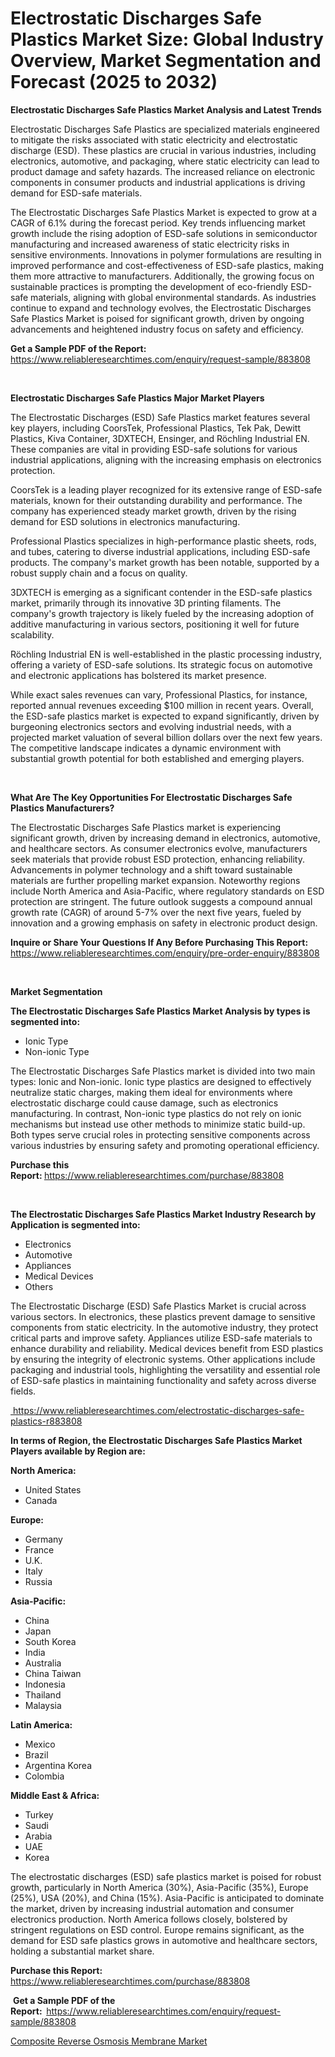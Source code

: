 <p><h1>Electrostatic Discharges Safe Plastics Market Size: Global Industry Overview, Market Segmentation and Forecast (2025 to 2032)</h1></p><p><strong>Electrostatic Discharges Safe Plastics Market Analysis and Latest Trends</strong></p>
<p><p>Electrostatic Discharges Safe Plastics are specialized materials engineered to mitigate the risks associated with static electricity and electrostatic discharge (ESD). These plastics are crucial in various industries, including electronics, automotive, and packaging, where static electricity can lead to product damage and safety hazards. The increased reliance on electronic components in consumer products and industrial applications is driving demand for ESD-safe materials.</p><p>The Electrostatic Discharges Safe Plastics Market is expected to grow at a CAGR of 6.1% during the forecast period. Key trends influencing market growth include the rising adoption of ESD-safe solutions in semiconductor manufacturing and increased awareness of static electricity risks in sensitive environments. Innovations in polymer formulations are resulting in improved performance and cost-effectiveness of ESD-safe plastics, making them more attractive to manufacturers. Additionally, the growing focus on sustainable practices is prompting the development of eco-friendly ESD-safe materials, aligning with global environmental standards. As industries continue to expand and technology evolves, the Electrostatic Discharges Safe Plastics Market is poised for significant growth, driven by ongoing advancements and heightened industry focus on safety and efficiency.</p></p>
<p><strong>Get a Sample PDF of the Report:&nbsp;</strong> <a href="https://www.reliableresearchtimes.com/enquiry/request-sample/883808?utm_campaign=3284&utm_medium=2&utm_source=Github&utm_content=ia&utm_term=02042025&utm_id=electrostatic-discharges-safe-plastics">https://www.reliableresearchtimes.com/enquiry/request-sample/883808</a></p>
<p>&nbsp;</p>
<p><strong>Electrostatic Discharges Safe Plastics Major Market Players</strong></p>
<p><p>The Electrostatic Discharges (ESD) Safe Plastics market features several key players, including CoorsTek, Professional Plastics, Tek Pak, Dewitt Plastics, Kiva Container, 3DXTECH, Ensinger, and Röchling Industrial EN. These companies are vital in providing ESD-safe solutions for various industrial applications, aligning with the increasing emphasis on electronics protection.</p><p>CoorsTek is a leading player recognized for its extensive range of ESD-safe materials, known for their outstanding durability and performance. The company has experienced steady market growth, driven by the rising demand for ESD solutions in electronics manufacturing.</p><p>Professional Plastics specializes in high-performance plastic sheets, rods, and tubes, catering to diverse industrial applications, including ESD-safe products. The company's market growth has been notable, supported by a robust supply chain and a focus on quality.</p><p>3DXTECH is emerging as a significant contender in the ESD-safe plastics market, primarily through its innovative 3D printing filaments. The company's growth trajectory is likely fueled by the increasing adoption of additive manufacturing in various sectors, positioning it well for future scalability.</p><p>Röchling Industrial EN is well-established in the plastic processing industry, offering a variety of ESD-safe solutions. Its strategic focus on automotive and electronic applications has bolstered its market presence.</p><p>While exact sales revenues can vary, Professional Plastics, for instance, reported annual revenues exceeding $100 million in recent years. Overall, the ESD-safe plastics market is expected to expand significantly, driven by burgeoning electronics sectors and evolving industrial needs, with a projected market valuation of several billion dollars over the next few years. The competitive landscape indicates a dynamic environment with substantial growth potential for both established and emerging players.</p></p>
<p>&nbsp;</p>
<p><strong>What Are The Key Opportunities For Electrostatic Discharges Safe Plastics Manufacturers?</strong></p>
<p><p>The Electrostatic Discharges Safe Plastics market is experiencing significant growth, driven by increasing demand in electronics, automotive, and healthcare sectors. As consumer electronics evolve, manufacturers seek materials that provide robust ESD protection, enhancing reliability. Advancements in polymer technology and a shift toward sustainable materials are further propelling market expansion. Noteworthy regions include North America and Asia-Pacific, where regulatory standards on ESD protection are stringent. The future outlook suggests a compound annual growth rate (CAGR) of around 5-7% over the next five years, fueled by innovation and a growing emphasis on safety in electronic product design.</p></p>
<p><strong>Inquire or Share Your Questions If Any Before Purchasing This Report:</strong> <a href="https://www.reliableresearchtimes.com/enquiry/pre-order-enquiry/883808?utm_campaign=3284&utm_medium=2&utm_source=Github&utm_content=ia&utm_term=02042025&utm_id=electrostatic-discharges-safe-plastics">https://www.reliableresearchtimes.com/enquiry/pre-order-enquiry/883808</a></p>
<p>&nbsp;</p>
<p><strong>Market Segmentation</strong></p>
<p><strong>The Electrostatic Discharges Safe Plastics Market Analysis by types is segmented into:</strong></p>
<p><ul><li>Ionic Type</li><li>Non-ionic Type</li></ul></p>
<p><p>The Electrostatic Discharges Safe Plastics market is divided into two main types: Ionic and Non-ionic. Ionic type plastics are designed to effectively neutralize static charges, making them ideal for environments where electrostatic discharge could cause damage, such as electronics manufacturing. In contrast, Non-ionic type plastics do not rely on ionic mechanisms but instead use other methods to minimize static build-up. Both types serve crucial roles in protecting sensitive components across various industries by ensuring safety and promoting operational efficiency.</p></p>
<p><strong>Purchase this Report:&nbsp;</strong><a href="https://www.reliableresearchtimes.com/purchase/883808?utm_campaign=3284&utm_medium=2&utm_source=Github&utm_content=ia&utm_term=02042025&utm_id=electrostatic-discharges-safe-plastics">https://www.reliableresearchtimes.com/purchase/883808</a></p>
<p>&nbsp;</p>
<p><strong>The Electrostatic Discharges Safe Plastics Market Industry Research by Application is segmented into:</strong></p>
<p><ul><li>Electronics</li><li>Automotive</li><li>Appliances</li><li>Medical Devices</li><li>Others</li></ul></p>
<p><p>The Electrostatic Discharge (ESD) Safe Plastics Market is crucial across various sectors. In electronics, these plastics prevent damage to sensitive components from static electricity. In the automotive industry, they protect critical parts and improve safety. Appliances utilize ESD-safe materials to enhance durability and reliability. Medical devices benefit from ESD plastics by ensuring the integrity of electronic systems. Other applications include packaging and industrial tools, highlighting the versatility and essential role of ESD-safe plastics in maintaining functionality and safety across diverse fields.</p></p>
<p><a href="https://www.reliableresearchtimes.com/electrostatic-discharges-safe-plastics-r883808?utm_campaign=3284&utm_medium=2&utm_source=Github&utm_content=ia&utm_term=02042025&utm_id=electrostatic-discharges-safe-plastics">&nbsp;https://www.reliableresearchtimes.com/electrostatic-discharges-safe-plastics-r883808</a></p>
<p><strong>In terms of Region, the Electrostatic Discharges Safe Plastics Market Players available by Region are:</strong></p>
<p>
    <p> <strong> North America: </strong>
        <ul>
            <li>United States</li>
            <li>Canada</li>
        </ul>
        </p> 
    <p> <strong> Europe: </strong>
        <ul>
            <li>Germany</li>
            <li>France</li>
            <li>U.K.</li>
            <li>Italy</li>
            <li>Russia</li>
        </ul>
        </p> 
    <p> <strong> Asia-Pacific: </strong>
        <ul>
            <li>China</li>
            <li>Japan</li>
            <li>South Korea</li>
            <li>India</li>
            <li>Australia</li>
            <li>China Taiwan</li>
            <li>Indonesia</li>
            <li>Thailand</li>
            <li>Malaysia</li>
        </ul>
        </p> 
    <p> <strong> Latin America: </strong>
        <ul>
            <li>Mexico</li>
            <li>Brazil</li>
            <li>Argentina Korea</li>
            <li>Colombia</li>
        </ul>
        </p> 
    <p> <strong> Middle East & Africa: </strong>
        <ul>
            <li>Turkey</li>
            <li>Saudi</li>
            <li>Arabia</li>
            <li>UAE</li>
            <li>Korea</li>
        </ul>
    </p>
    </p>
<p><p>The electrostatic discharges (ESD) safe plastics market is poised for robust growth, particularly in North America (30%), Asia-Pacific (35%), Europe (25%), USA (20%), and China (15%). Asia-Pacific is anticipated to dominate the market, driven by increasing industrial automation and consumer electronics production. North America follows closely, bolstered by stringent regulations on ESD control. Europe remains significant, as the demand for ESD safe plastics grows in automotive and healthcare sectors, holding a substantial market share.</p></p>
<p><strong>Purchase this Report: </strong><a href="https://www.reliableresearchtimes.com/purchase/883808?utm_campaign=3284&utm_medium=2&utm_source=Github&utm_content=ia&utm_term=02042025&utm_id=electrostatic-discharges-safe-plastics">https://www.reliableresearchtimes.com/purchase/883808</a></p>
<p>&nbsp;<strong>Get a Sample PDF of the Report:&nbsp;&nbsp;</strong><a href="https://www.reliableresearchtimes.com/enquiry/request-sample/883808?utm_campaign=3284&utm_medium=2&utm_source=Github&utm_content=ia&utm_term=02042025&utm_id=electrostatic-discharges-safe-plastics">https://www.reliableresearchtimes.com/enquiry/request-sample/883808</a></p>
<p><strong></strong></p>
<p><p><a href="https://github.com/azorrotutus/Market-Research-Report-List-1/blob/main/composite-reverse-osmosis-membrane-market.md?utm_campaign=3284&utm_medium=2&utm_source=Github&utm_content=ia&utm_term=02042025&utm_id=electrostatic-discharges-safe-plastics">Composite Reverse Osmosis Membrane Market</a></p></p>